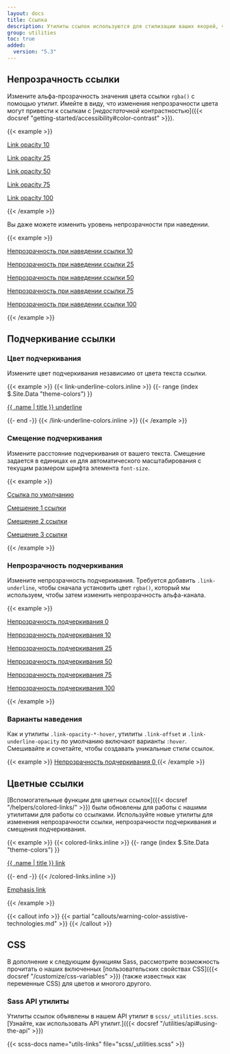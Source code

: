 ```yaml
---
layout: docs
title: Ссылка
description: Утилиты ссылок используются для стилизации ваших якорей, чтобы настроить их цвет, непрозрачность, смещение подчеркивания, цвет подчеркивания и многое другое.
group: utilities
toc: true
added:
  version: "5.3"
---
```


## Непрозрачность ссылки

Измените альфа-прозрачность значения цвета ссылки `rgba()` с помощью утилит. Имейте в виду, что изменения непрозрачности цвета могут привести к ссылкам с [*недостаточной* контрастностью]({{< docsref "getting-started/accessibility#color-contrast" >}}).

{{< example >}}
<p><a class="link-opacity-10" href="#">Link opacity 10</a></p>
<p><a class="link-opacity-25" href="#">Link opacity 25</a></p>
<p><a class="link-opacity-50" href="#">Link opacity 50</a></p>
<p><a class="link-opacity-75" href="#">Link opacity 75</a></p>
<p><a class="link-opacity-100" href="#">Link opacity 100</a></p>
{{< /example >}}

Вы даже можете изменить уровень непрозрачности при наведении.

{{< example >}}
<p><a class="link-opacity-10-hover" href="#">Непрозрачность при наведении ссылки 10</a></p>
<p><a class="link-opacity-25-hover" href="#">Непрозрачность при наведении ссылки 25</a></p>
<p><a class="link-opacity-50-hover" href="#">Непрозрачность при наведении ссылки 50</a></p>
<p><a class="link-opacity-75-hover" href="#">Непрозрачность при наведении ссылки 75</a></p>
<p><a class="link-opacity-100-hover" href="#">Непрозрачность при наведении ссылки 100</a></p>
{{< /example >}}

## Подчеркивание ссылки

### Цвет подчеркивания

Измените цвет подчеркивания независимо от цвета текста ссылки.

{{< example >}}
{{< link-underline-colors.inline >}}
{{- range (index $.Site.Data "theme-colors") }}
<p><a href="#" class="link-underline-{{ .name }}">{{ .name | title }} underline</a></p>
{{- end -}}
{{< /link-underline-colors.inline >}}
{{< /example >}}

### Смещение подчеркивания

Измените расстояние подчеркивания от вашего текста. Смещение задается в единицах `em` для автоматического масштабирования с текущим размером шрифта элемента `font-size`.

{{< example >}}
<p><a href="#">Ссылка по умолчанию</a></p>
<p><a class="link-offset-1" href="#">Смещение 1 ссылки</a></p>
<p><a class="link-offset-2" href="#">Смещение 2 ссылки</a></p>
<p><a class="link-offset-3" href="#">Смещение 3 ссылки</a></p>
{{< /example >}}

### Непрозрачность подчеркивания

Измените непрозрачность подчеркивания. Требуется добавить `.link-underline`, чтобы сначала установить цвет `rgba()`, который мы используем, чтобы затем изменить непрозрачность альфа-канала.

{{< example >}}
<p><a class="link-offset-2 link-underline link-underline-opacity-0" href="#">Непрозрачность подчеркивания 0</a></p>
<p><a class="link-offset-2 link-underline link-underline-opacity-10" href="#">Непрозрачность подчеркивания 10</a></p>
<p><a class="link-offset-2 link-underline link-underline-opacity-25" href="#">Непрозрачность подчеркивания 25</a></p>
<p><a class="link-offset-2 link-underline link-underline-opacity-50" href="#">Непрозрачность подчеркивания 50</a></p>
<p><a class="link-offset-2 link-underline link-underline-opacity-75" href="#">Непрозрачность подчеркивания 75</a></p>
<p><a class="link-offset-2 link-underline link-underline-opacity-100" href="#">Непрозрачность подчеркивания 100</a></p>
{{< /example >}}

### Варианты наведения

Как и утилиты `.link-opacity-*-hover`, утилиты `.link-offset` и `.link-underline-opacity` по умолчанию включают варианты `:hover`. Смешивайте и сочетайте, чтобы создавать уникальные стили ссылок.

{{< example >}}
<a class="link-offset-2 link-offset-3-hover link-underline link-underline-opacity-0 link-underline-opacity-75-hover" href="#">
  Непрозрачность подчеркивания 0
</a>
{{< /example >}}

## Цветные ссылки

[Вспомогательные функции для цветных ссылок]({{< docsref "/helpers/colored-links/" >}}) были обновлены для работы с нашими утилитами для работы со ссылками. Используйте новые утилиты для изменения непрозрачности ссылки, непрозрачности подчеркивания и смещения подчеркивания.

{{< example >}}
{{< colored-links.inline >}}
{{- range (index $.Site.Data "theme-colors") }}
<p><a href="#" class="link-{{ .name }} link-offset-2 link-underline-opacity-25 link-underline-opacity-100-hover">{{ .name | title }} link</a></p>
{{- end -}}
{{< /colored-links.inline >}}
<p><a href="#" class="link-body-emphasis link-offset-2 link-underline-opacity-25 link-underline-opacity-75-hover">Emphasis link</a></p>
{{< /example >}}

{{< callout info >}}
{{< partial "callouts/warning-color-assistive-technologies.md" >}}
{{< /callout >}}

## CSS

В дополнение к следующим функциям Sass, рассмотрите возможность прочитать о наших включенных [пользовательских свойствах CSS]({{< docsref "/customize/css-variables" >}}) (также известных как переменные CSS) для цветов и многого другого.

### Sass API утилиты

Утилиты ссылок объявлены в нашем API утилит в `scss/_utilities.scss`. [Узнайте, как использовать API утилит.]({{< docsref "/utilities/api#using-the-api" >}})

{{< scss-docs name="utils-links" file="scss/_utilities.scss" >}}
